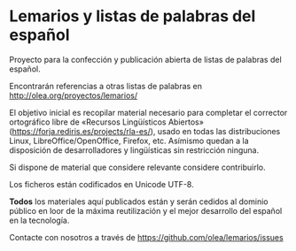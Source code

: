 
# Lemarios y listas de palabras del español 

Proyecto para la confección y publicación abierta de listas de palabras del
español. 

Encontrarán referencias a otras listas de palabras en
http://olea.org/proyectos/lemarios/

El objetivo inicial es recopilar material necesario para completar el
corrector ortográfico libre de «Recursos Lingüísticos Abiertos»
(https://forja.rediris.es/projects/rla-es/), usado en todas las
distribuciones Linux, LibreOffice/OpenOffice, Firefox, etc. Asímismo quedan
a la disposición de desarrolladores y lingüísticas sin restricción ninguna.

Si dispone de material que considere relevante considere contribuirlo.

Los ficheros están codificados en Unicode UTF-8.

__Todos__ los materiales aquí publicados están y serán cedidos al dominio
público en loor de la máxima reutilización y el mejor desarrollo del
español en la tecnología.

Contacte con nosotros a través de https://github.com/olea/lemarios/issues

